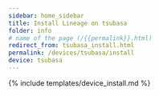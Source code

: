 ```yaml
---
sidebar: home_sidebar
title: Install Lineage on tsubasa
folder: info
# name of the page (/{{permalink}}.html)
redirect_from: tsubasa_install.html
permalink: /devices/tsubasa/install
device: tsubasa
---
```

{% include templates/device_install.md %}
